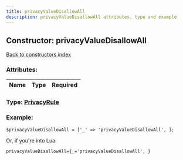 ```yaml
---
title: privacyValueDisallowAll
description: privacyValueDisallowAll attributes, type and example
---
```

## Constructor: privacyValueDisallowAll  
[Back to constructors index](index.md)



### Attributes:

| Name     |    Type       | Required |
|----------|:-------------:|---------:|



### Type: [PrivacyRule](../types/PrivacyRule.md)


### Example:

```
$privacyValueDisallowAll = ['_' => 'privacyValueDisallowAll', ];
```  

Or, if you're into Lua:  


```
privacyValueDisallowAll={_='privacyValueDisallowAll', }

```


